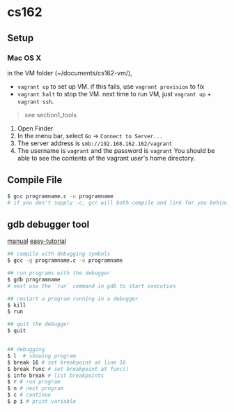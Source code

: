 # cs162


## Setup
### Mac OS X
in the VM folder (~/documents/cs162-vm/), 
- `vagrant up` to set up VM. if this fails, use `vagrant provision` to fix
- `vagrant halt` to stop the VM.
next time to run VM, just `vagrant up` + `vagrant ssh`.

> see section1_tools
1. Open Finder
2. In the menu bar, select `Go` -> `Connect to Server...`
3. The server address is `smb://192.168.162.162/vagrant`
4. The username is `vagrant` and the password is `vagrant`
You should be able to see the contents of the vagrant user's home directory.


## Compile File

```bash
$ gcc programname.c -o programname
# if you don't supply -c, gcc will both compile and link for you behind  the scenes.
```

## gdb debugger tool

[manual](http://www.unknownroad.com/rtfm/gdbtut/gdbtoc.html)
[easy-tutorial](http://blog.csdn.net/haoel/article/details/2879)

```bash
## compile with debugging symbols
$ gcc -g programname.c -o programname

## run programs with the debugger
$ gdb programname
# next use the `run` command in gdb to start execution

## restart a program running in a debugger
$ kill
$ run 

## quit the debugger
$ quit


## debugging
$ l  # showing program
$ break 16 # set breakpoint at line 16
$ break func # set breakpoint at func()
$ info break # list breakpoints
$ r # run program
$ n # next program
$ c # continue
$ p i # print variable 
```


